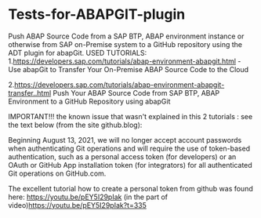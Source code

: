 # Tests-for-ABAPGIT-plugin
Push  ABAP Source Code from a SAP BTP, ABAP environment instance or otherwise from SAP on-Premise system to a GitHub repository using the ADT plugin for abapGit.
USED TUTORIALS:
1.https://developers.sap.com/tutorials/abap-environment-abapgit.html -
Use abapGit to Transfer Your On-Premise ABAP Source Code to the Cloud

2.https://developers.sap.com/tutorials/abap-environment-abapgit-transfer..html
Push Your ABAP Source Code from SAP BTP, ABAP Environment to a GitHub Repository using abapGit

IMPORTANT!!!
the known issue that wasn't explained in this 2 tutorials :
 see the text below (from the site github.blog):
 
Beginning August 13, 2021, we will no longer accept account passwords when authenticating Git operations and will require the use of token-based authentication, such as a personal access token (for developers) or an OAuth or GitHub App installation token (for integrators) for all authenticated Git operations on GitHub.com.

The excellent tutorial how to create a personal token from github was found here:
https://youtu.be/pEY5I29pIak
(in the part of video)https://youtu.be/pEY5I29pIak?t=335




